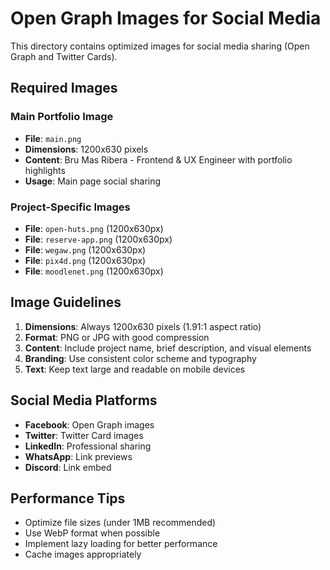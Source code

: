 # Open Graph Images for Social Media

This directory contains optimized images for social media sharing (Open Graph and Twitter Cards).

## Required Images

### Main Portfolio Image
- **File**: `main.png`
- **Dimensions**: 1200x630 pixels
- **Content**: Bru Mas Ribera - Frontend & UX Engineer with portfolio highlights
- **Usage**: Main page social sharing

### Project-Specific Images
- **File**: `open-huts.png` (1200x630px)
- **File**: `reserve-app.png` (1200x630px)
- **File**: `wegaw.png` (1200x630px)
- **File**: `pix4d.png` (1200x630px)
- **File**: `moodlenet.png` (1200x630px)

## Image Guidelines

1. **Dimensions**: Always 1200x630 pixels (1.91:1 aspect ratio)
2. **Format**: PNG or JPG with good compression
3. **Content**: Include project name, brief description, and visual elements
4. **Branding**: Use consistent color scheme and typography
5. **Text**: Keep text large and readable on mobile devices

## Social Media Platforms

- **Facebook**: Open Graph images
- **Twitter**: Twitter Card images
- **LinkedIn**: Professional sharing
- **WhatsApp**: Link previews
- **Discord**: Link embed

## Performance Tips

- Optimize file sizes (under 1MB recommended)
- Use WebP format when possible
- Implement lazy loading for better performance
- Cache images appropriately
